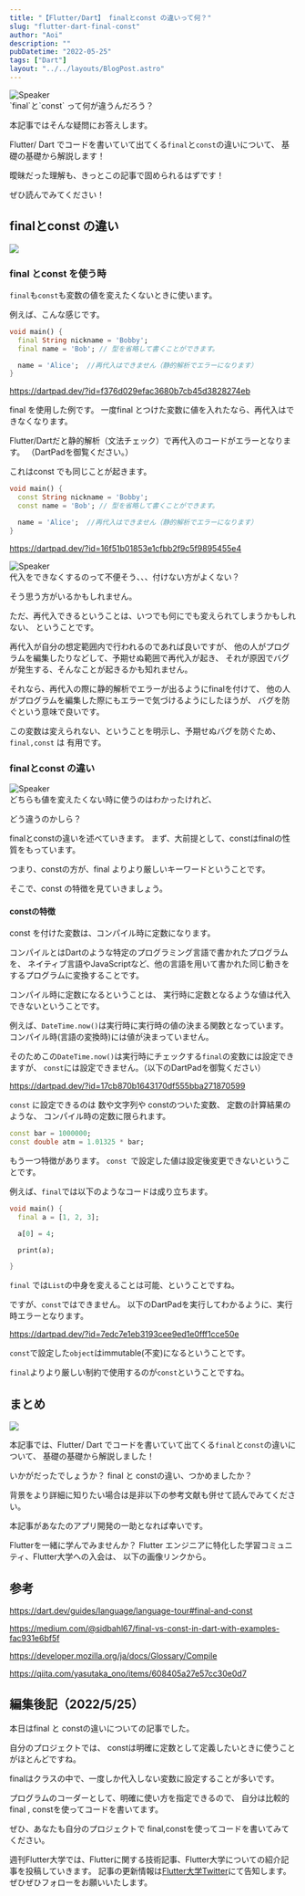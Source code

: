```yaml
---
title: "【Flutter/Dart】 finalとconst の違いって何？"
slug: "flutter-dart-final-const"
author: "Aoi"
description: ""
pubDatetime: "2022-05-25"
tags: ["Dart"]
layout: "../../layouts/BlogPost.astro"
---
```


<div class="speech-bubble-container">
  <div class="speech-bubble-avatar">
    <img src="http://34.145.4.125/wp-content/themes/cocoon-master/images/ojisan.png" alt="Speaker" />
  </div>
  <div class="speech-bubble">
    <div class="speech-bubble-content">
      `final`と`const` って何が違うんだろう？
    </div>
    <div class="speech-bubble-arrow arrow-left"></div>
  </div>
</div>

本記事ではそんな疑問にお答えします。

Flutter/ Dart でコードを書いていて出てくる`final`と`const`の違いについて、
基礎の基礎から解説します！

曖昧だった理解も、きっとこの記事で固められるはずです！

ぜひ読んでみてください！

## finalとconst の違い

![](http://blog.flutteruniv.com/wp-content/uploads/2022/02/コーディング男性.jpeg)

### final とconst を使う時

`final`も`const`も変数の値を変えたくないときに使います。

例えば、こんな感じです。

```dart
void main() {
  final String nickname = 'Bobby';
  final name = 'Bob'; // 型を省略して書くことができます。

  name = 'Alice';  //再代入はできません（静的解析でエラーになります）
}
```

https://dartpad.dev/?id=f376d029efac3680b7cb45d3828274eb

final を使用した例です。
一度final とつけた変数に値を入れたなら、再代入はできなくなります。

Flutter/Dartだと静的解析（文法チェック）で再代入のコードがエラーとなります。
（DartPadを御覧ください。）

これはconst でも同じことが起きます。

```dart
void main() {
  const String nickname = 'Bobby';
  const name = 'Bob'; // 型を省略して書くことができます。

  name = 'Alice';  //再代入はできません（静的解析でエラーになります）
}
```

https://dartpad.dev/?id=16f51b01853e1cfbb2f9c5f9895455e4

<div class="speech-bubble-container">
  <div class="speech-bubble-avatar">
    <img src="http://34.145.4.125/wp-content/themes/cocoon-master/images/ojisan.png" alt="Speaker" />
  </div>
  <div class="speech-bubble">
    <div class="speech-bubble-content">
      代入をできなくするのって不便そう、、、付けない方がよくない？
    </div>
    <div class="speech-bubble-arrow arrow-left"></div>
  </div>
</div>

そう思う方がいるかもしれません。

ただ、再代入できるということは、いつでも何にでも変えられてしまうかもしれない、
ということです。

再代入が自分の想定範囲内で行われるのであれば良いですが、
他の人がプログラムを編集したりなどして、予期せぬ範囲で再代入が起き、
それが原因でバグが発生する、そんなことが起きるかも知れません。

それなら、再代入の際に静的解析でエラーが出るようにfinalを付けて、
他の人がプログラムを編集した際にもエラーで気づけるようにしたほうが、
バグを防ぐという意味で良いです。

この変数は変えられない、ということを明示し、予期せぬバグを防ぐため、
`final,const` は 有用です。

### finalとconst の違い

<div class="speech-bubble-container">
  <div class="speech-bubble-avatar">
    <img src="http://34.145.4.125/wp-content/themes/cocoon-master/images/obasan.png" alt="Speaker" />
  </div>
  <div class="speech-bubble">
    <div class="speech-bubble-content">
      どちらも値を変えたくない時に使うのはわかったけれど、
    </div>
    <div class="speech-bubble-arrow arrow-left"></div>
  </div>
</div>

どう違うのかしら？

finalとconstの違いを述べていきます。
まず、大前提として、constはfinalの性質をもっています。

つまり、constの方が、final よりより厳しいキーワードということです。

そこで、const の特徴を見ていきましょう。

#### constの特徴

const を付けた変数は、コンパイル時に定数になります。

コンパイルとはDartのような特定のプログラミング言語で書かれたプログラムを、
ネイティブ言語やJavaScriptなど、他の言語を用いて書かれた同じ動きをするプログラムに変換することです。

コンパイル時に定数になるということは、
実行時に定数となるような値は代入できないということです。

例えば、`DateTime.now()`は実行時に実行時の値の決まる関数となっています。
コンパイル時(言語の変換時)には値が決まっていません。

そのためこの`DateTime.now()`は実行時にチェックする`final`の変数には設定できますが、
`const`には設定できません。（以下のDartPadを御覧ください）

https://dartpad.dev/?id=17cb870b1643170df555bba271870599

`const` に設定できるのは 数や文字列や constのついた変数、 定数の計算結果のような、
コンパイル時の定数に限られます。

```dart
const bar = 1000000;
const double atm = 1.01325 * bar;
```

もう一つ特徴があります。
`const `で設定した値は設定後変更できないということです。

例えば、`final`では以下のようなコードは成り立ちます。

```dart
void main() {
  final a = [1, 2, 3];

  a[0] = 4;

  print(a);

}
```

`final` では`List`の中身を変えることは可能、ということですね。

ですが、`const`ではできません。
以下のDartPadを実行してわかるように、実行時エラーとなります。

https://dartpad.dev/?id=7edc7e1eb3193cee9ed1e0fff1cce50e

`const`で設定した`object`はimmutable(不変)になるということです。

`final`よりより厳しい制約で使用するのが`const`ということですね。

## まとめ

![](http://blog.flutteruniv.com/wp-content/uploads/2022/02/コーディング女性.jpeg)

本記事では、Flutter/ Dart でコードを書いていて出てくる`final`と`const`の違いについて、
基礎の基礎から解説しました！

いかがだったでしょうか？
final と constの違い、つかめましたか？

背景をより詳細に知りたい場合は是非以下の参考文献も併せて読んでみてください。

本記事があなたのアプリ開発の一助となれば幸いです。

Flutterを一緒に学んでみませんか？
Flutter エンジニアに特化した学習コミュニティ、Flutter大学への入会は、
以下の画像リンクから。

## 参考

https://dart.dev/guides/language/language-tour#final-and-const

https://medium.com/@sidbahl67/final-vs-const-in-dart-with-examples-fac931e6bf5f

https://developer.mozilla.org/ja/docs/Glossary/Compile

https://qiita.com/yasutaka_ono/items/608405a27e57cc30e0d7

## 編集後記（2022/5/25）

本日はfinal と constの違いについての記事でした。

自分のプロジェクトでは、
constは明確に定数として定義したいときに使うことがほとんどですね。

finalはクラスの中で、一度しか代入しない変数に設定することが多いです。

プログラムのコーダーとして、明確に使い方を指定できるので、
自分は比較的final , constを使ってコードを書いてます。

ぜひ、あなたも自分のプロジェクトで final,constを使ってコードを書いてみてください。

週刊Flutter大学では、Flutterに関する技術記事、Flutter大学についての紹介記事を投稿していきます。
記事の更新情報は[Flutter大学Twitter](https://twitter.com/FlutterUniv)にて告知します。
ぜひぜひフォローをお願いいたします。